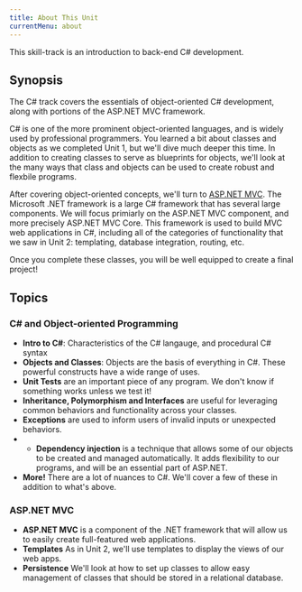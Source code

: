 ```yaml
---
title: About This Unit
currentMenu: about
---
```


This skill-track is an introduction to back-end C# development.

## Synopsis

The C# track covers the essentials of object-oriented C# development, along with portions of the ASP.NET MVC framework.

C# is one of the more prominent object-oriented languages, and is widely used by professional programmers. You learned a bit about classes and objects as we completed Unit 1, but we'll dive much deeper this time. In addition to creating classes to serve as blueprints for objects, we'll look at the many ways that class and objects can be used to create robust and flexbile programs.

After covering object-oriented concepts, we'll turn to [ASP.NET MVC](https://en.wikipedia.org/wiki/ASP.NET_MVC_Framework). The Microsoft .NET framework is a large C# framework that has several large components. We will focus primiarly on the ASP.NET MVC component, and more precisely ASP.NET MVC Core. This framework is used to build MVC web applications in C#, including all of the categories of functionality that we saw in Unit 2: templating, database integration, routing, etc.

Once you complete these classes, you will be well equipped to create a final project!

## Topics

### C# and Object-oriented Programming

* **Intro to C#**: Characteristics of the C# langauge, and procedural C# syntax
* **Objects and Classes**: Objects are the basis of everything in C#. These powerful constructs have a wide range of uses.
* **Unit Tests** are an important piece of any program. We don't know if something works unless we test it!
* **Inheritance, Polymorphism and Interfaces** are useful for leveraging common behaviors and functionality across your classes.
* **Exceptions** are used to inform users of invalid inputs or unexpected behaviors.
* * **Dependency injection** is a technique that allows some of our objects to be created and managed automatically. It adds flexibility to our programs, and will be an essential part of ASP.NET.
* **More!** There are a lot of nuances to C#. We'll cover a few of these in addition to what's above.

### ASP.NET MVC


* **ASP.NET MVC** is a component of the .NET framework that will allow us to easily create full-featured web applications.
* **Templates** As in Unit 2, we'll use templates to display the views of our web apps.
* **Persistence** We'll look at how to set up classes to allow easy management of classes that should be stored in a relational database.
